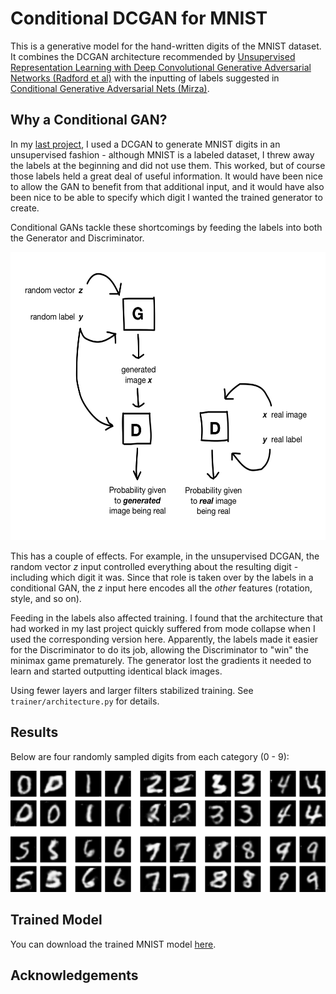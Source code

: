 # Conditional DCGAN for MNIST

This is a generative model for the hand-written digits of the MNIST dataset. It combines the DCGAN architecture recommended by [Unsupervised Representation Learning with Deep Convolutional Generative Adversarial Networks (Radford et al)](https://arxiv.org/pdf/1511.06434.pdf) with the inputting of labels suggested in [Conditional Generative Adversarial Nets (Mirza)](https://arxiv.org/pdf/1411.1784.pdf).

## Why a Conditional GAN?

In my [last project](https://github.com/sarahwolf32/DCGAN-for-MNIST), I used a DCGAN to generate MNIST digits in an unsupervised fashion - although MNIST is a labeled dataset, I threw away the labels at the beginning and did not use them. This worked, but of course those labels held a great deal of useful information. It would have been nice to allow the GAN to benefit from that additional input, and it would have also been nice to be able to specify which digit I wanted the trained generator to create. 

Conditional GANs tackle these shortcomings by feeding the labels into both the Generator and Discriminator. 

<p align="center"><img src='readme_images/cGAN_diagram2.png' height="461" width="565"></p>

This has a couple of effects. For example, in the unsupervised DCGAN, the random vector <i>z</i> input controlled everything about the resulting digit - including which digit it was. Since that role is taken over by the labels in a conditional GAN, the <i>z</i> input here encodes all the <i>other</i> features (rotation, style, and so on). 

Feeding in the labels also affected training. I found that the architecture that had worked in my last project quickly suffered from mode collapse when I used the corresponding version here. Apparently, the labels made it easier for the Discriminator to do its job, allowing the Discriminator to "win" the minimax game prematurely. The generator lost the gradients it needed to learn and started outputting identical black images. 

Using fewer layers and larger filters stabilized training. See ```trainer/architecture.py``` for details.

## Results

Below are four randomly sampled digits from each category (0 - 9):

<img src='readme_images/all_numbers.png' width="800">

## Trained Model

You can download the trained MNIST model [here](https://storage.googleapis.com/gan-training-207705-public-bucket/MNIST-cDCGAN-model-1.zip).


## Acknowledgements




